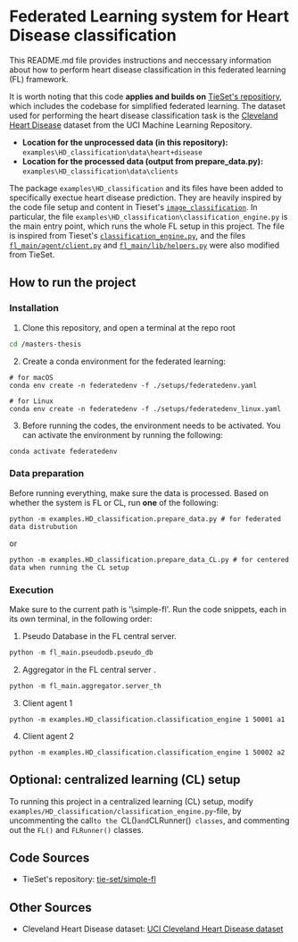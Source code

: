 
# Federated Learning system for Heart Disease classification


This README.md file provides instructions and neccessary information about how to perform heart disease classification in this federated learning (FL) framework. 

It is worth noting that this code **applies and builds on** [TieSet's repositiory][sfl], which includes the codebase for simplified federated learning. The dataset used for performing the heart disease classification task is the [Cleveland Heart Disease][uci] dataset from the UCI Machine Learning Repository. 

- **Location for the unprocessed data (in this repository):** `examples\HD_classification\data\heart+disease`
- **Location for the processed data (output from  prepare_data.py):** `examples\HD_classification\data\clients`

The package `examples\HD_classification` and its files have been added to specifically exectue heart disease prediction. They are heavily inspired by the code file setup and content in Tieset's [`image_classification`][sfl-image]. In particular, the file `examples\HD_classification\classification_engine.py` is the main entry point, which runs the whole FL setup in this project. The file is inspired from Tieset's [`classification_engine.py`][sfl-engine], and  the files [`fl_main/agent/client.py`][sfl-client] and [`fl_main/lib/helpers.py`][sfl-helper] were also modified from TieSet.

## How to run the project

### Installation 
1. Clone this repository, and open a terminal at the repo root
```bash
cd /masters-thesis
```

2. Create a conda environment for the federated learning:

```
# for macOS
conda env create -n federatedenv -f ./setups/federatedenv.yaml

# for Linux
conda env create -n federatedenv -f ./setups/federatedenv_linux.yaml
```

3. Before running the codes, the environment needs to be activated. You can activate the environment by running the following:

```
conda activate federatedenv
```


### Data preparation

Before running everything, make sure the data is processed. Based on whether the system is FL or CL, run **one** of the following:

```pyton
python -m examples.HD_classification.prepare_data.py # for federated data distrubution
```

or 
```pyton
python -m examples.HD_classification.prepare_data_CL.py # for centered data when running the CL setup 
```
### Execution

Make sure to the current path is  '\simple-fl'. Run the code snippets, each in its own terminal, in the following order:


1. Pseudo Database in the FL central server.
```python
python -m fl_main.pseudodb.pseudo_db
```

2. Aggregator in the FL central server .
```python
python -m fl_main.aggregator.server_th
```

3. Client agent 1

```pyton
python -m examples.HD_classification.classification_engine 1 50001 a1
```

4.  Client agent 2
```
python -m examples.HD_classification.classification_engine 1 50002 a2
```

## Optional: centralized learning (CL) setup 
To running this project in a centralized learning (CL) setup, modify `examples/HD_classification/classification_engine.py`-file, by uncommenting the call`to the `CL()` and `CLRunner()` classes`, and commenting out the `FL()` and `FLRunner()` classes.


## Code Sources
- TieSet's repository: [tie-set/simple-fl][sfl]

## Other Sources
- Cleveland Heart Disease dataset: [UCI Cleveland Heart Disease dataset][uci]

[sfl]: https://github.com/tie-set/simple-fl
[sfl-image]: https://github.com/tie-set/simple-fl/blob/master/examples/image_classification
[sfl-engine]: https://github.com/tie-set/simple-fl/blob/master/examples/image_classification/classification_engine.py
[sfl-client]: https://github.com/tie-set/simple-fl/blob/master/fl_main/agent/client.py
[sfl-helper]: https://github.com/tie-set/simple-fl/blob/master/fl_main/lib/util/helpers.py

  
[uci]: https://archive.ics.uci.edu/dataset/45/heart+disease

